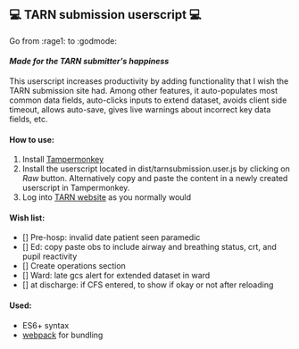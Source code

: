 💻 TARN submission userscript 💻
------

Go from :rage1: to :godmode:

#### _Made for the **TARN** submitter's happiness_
This userscript increases productivity by adding functionality that I wish the TARN submission site had. Among other features, it auto-populates most common data fields, auto-clicks inputs to extend dataset, avoids client side timeout, allows auto-save, gives live warnings about incorrect key data fields, etc.

#### How to use:
1. Install [Tampermonkey](https://www.tampermonkey.net/)
2. Install the userscript located in dist/tarnsubmission.user.js by clicking on _Raw_ button.
Alternatively copy and paste the content in a newly created userscript in Tampermonkey.
3. Log into [TARN website](https://www.tarn.ac.uk/) as you normally would

#### Wish list:
- [] Pre-hosp: invalid date patient seen paramedic
- [] Ed: copy paste obs to include airway and breathing status, crt, and pupil reactivity
- [] Create operations section
- [] Ward: late gcs alert for extended dataset in ward
- [] at discharge: if CFS entered, to show if okay or not after reloading

#### Used:
* ES6+ syntax
* [webpack](https://webpack.js.org/) for bundling
